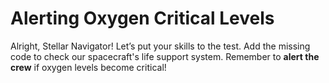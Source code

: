 # Alerting Oxygen Critical Levels

Alright, Stellar Navigator! Let’s put your skills to the test. Add the missing code to check our spacecraft's life support system. Remember to **alert the crew** if oxygen levels become critical!